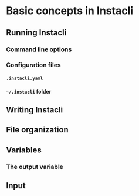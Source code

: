 # Basic concepts in Instacli

## Running Instacli

### Command line options

### Configuration files

#### `.instacli.yaml`

#### `~/.instacli` folder


## Writing Instacli

## File organization

## Variables

### The output variable

## Input
